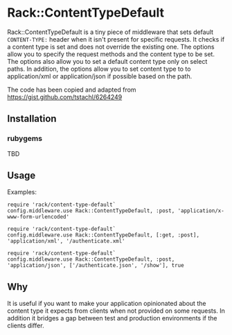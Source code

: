 # Rack::ContentTypeDefault

Rack::ContentTypeDefault is a tiny piece of middleware that sets default `CONTENT-TYPE:` header when it isn't present
for specific requests. It checks if a content type is set and does not override the existing one.
The options allow you to specify the request methods and the content type to be set. The options also allow you to set
a default content type only on select paths. In addition, the options allow  you to set content type to to application/xml
or application/json if possible based on the path.

The code has been copied and adapted from https://gist.github.com/tstachl/6264249

## Installation

### rubygems

TBD

## Usage
Examples:

```
require 'rack/content-type-default`
config.middleware.use Rack::ContentTypeDefault, :post, 'application/x-www-form-urlencoded'
```

```
require 'rack/content-type-default`
config.middleware.use Rack::ContentTypeDefault, [:get, :post], 'application/xml', '/authenticate.xml'
```

```
require 'rack/content-type-default`
config.middleware.use Rack::ContentTypeDefault, :post, 'application/json', ['/authenticate.json', '/show'], true
```

## Why

It is useful if you want to make your application opinionated about the content type it expects from clients when not
provided on some requests. In addition it bridges a gap between test and production environments if the clients differ.
